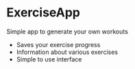 # ExerciseApp

Simple app to generate your own workouts

- Saves your exercise progress
- Information about various exercises
- Simple to use interface 